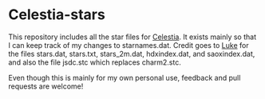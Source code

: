 # Celestia-stars
This repository includes all the star files for [Celestia](https://github.com/CelestiaProject/Celestia).
It exists mainly so that I can keep track of my changes to starnames.dat.
Credit goes to [Luke](https://github.com/LukeCEL) for the files stars.dat, stars.txt, stars_2m.dat,
hdxindex.dat, and saoxindex.dat, and also the file jsdc.stc which replaces charm2.stc.

Even though this is mainly for my own personal use, feedback and pull requests are welcome!
